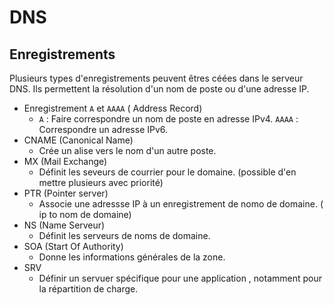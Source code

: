 # DNS

## Enregistrements 

Plusieurs types d'enregistrements peuvent êtres céées dans le serveur DNS. Ils permettent la résolution d'un nom de poste ou d'une adresse IP.

- Enregistrement `A` et `AAAA` ( Address Record)
  - `A` : Faire correspondre un nom de poste en adresse IPv4. `AAAA` : Correspondre un adresse IPv6.
- CNAME (Canonical Name)
  - Crée un alise vers le nom d'un autre poste.
- MX (Mail Exchange) 
  - Définit les seveurs de courrier pour le domaine. (possible d'en mettre plusieurs avec priorité)
- PTR (Pointer server)
  - Associe une adressse IP à un enregistrement de nomo de domaine. ( ip to nom de domaine)
- NS (Name Serveur)
  - Définit les serveurs de noms de domaine.
- SOA (Start Of Authority)
  - Donne les informations générales de la zone.
- SRV
  - Définir un servuer spécifique pour une application , notamment pour la répartition de charge.